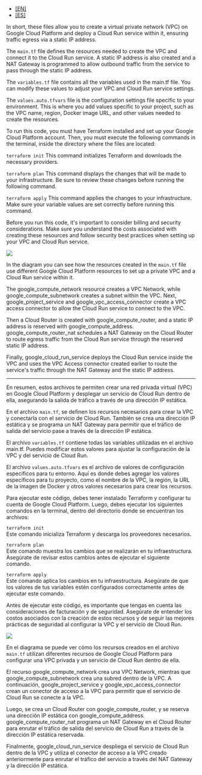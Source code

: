 - [[EN]](#item1)
- [[ES]](#item2)

<a id="item1"></a>
In short, these files allow you to create a virtual private network (VPC) on Google Cloud Platform and deploy a Cloud Run service within it, ensuring traffic egress via a static IP address.

The ```main.tf``` file defines the resources needed to create the VPC and connect it to the Cloud Run service. A static IP address is also created and a NAT Gateway is programmed to allow outbound traffic from the service to pass through the static IP address.

The ```variables.tf``` file contains all the variables used in the main.tf file. You can modify these values to adjust your VPC and Cloud Run service settings.

The ```values.auto.tfvars``` file is the configuration settings file specific to your environment. This is where you add values specific to your project, such as the VPC name, region, Docker image URL, and other values needed to create the resources.

To run this code, you must have Terraform installed and set up your Google Cloud Platform account. Then, you must execute the following commands in the terminal, inside the directory where the files are located:

```terraform init```
This command initializes Terraform and downloads the necessary providers.

```terraform plan```
This command displays the changes that will be made to your infrastructure. Be sure to review these changes before running the following command.

```terraform apply```
This command applies the changes to your infrastructure. Make sure your variable values are set correctly before running this command.

Before you run this code, it's important to consider billing and security considerations. Make sure you understand the costs associated with creating these resources and follow security best practices when setting up your VPC and Cloud Run service.

[![](https://mermaid.ink/img/pako:eNqNk1tvgjAYhv9K0-u5H8DFEgVPO3gAtxswpCufyISW9KAx6n9fQdBhHJEL0rTP833t2_SAKY8AWzgWJF-jhRMwZL6un5GEPavVEnU6L8dPCfKIen7MeZxCSHmWawUhA7XjYoMESK4FhWUl_3HsW0fq7wc0p9ZywX-AqlCC2CYU2px-7WxzGhJKQUrTlTGjc9EmDm73KLj5tyrDW4VEkcFlmzO63yZkRLVp44uWch2FQrP_whjXlskiYOe5XjlnCyDKTL_6XzMbTc75V5bdIN5KwrtcUgU5Dejd98wOQKTFiQu-W6aN7Drtyuo3rI8HrUHDmvh2cW7klmFVyLBEXCiCMMzU9xRRCUXjGeqeL6ICR41aM3_SXaChGe_IvhGaAzJPE4gJAnZE87qnZsg7Z13R82vE7p1i7nV5ip9wBsI8o8i8rkOxHmC1hgwCbJlhRMQmwAE7GY5oxb09o9hSQsMT1nlkyjoJMY8yw9aKpBJOv6GVP6M?type=png)](https://mermaid.live/edit#pako:eNqNk1tvgjAYhv9K0-u5H8DFEgVPO3gAtxswpCufyISW9KAx6n9fQdBhHJEL0rTP833t2_SAKY8AWzgWJF-jhRMwZL6un5GEPavVEnU6L8dPCfKIen7MeZxCSHmWawUhA7XjYoMESK4FhWUl_3HsW0fq7wc0p9ZywX-AqlCC2CYU2px-7WxzGhJKQUrTlTGjc9EmDm73KLj5tyrDW4VEkcFlmzO63yZkRLVp44uWch2FQrP_whjXlskiYOe5XjlnCyDKTL_6XzMbTc75V5bdIN5KwrtcUgU5Dejd98wOQKTFiQu-W6aN7Drtyuo3rI8HrUHDmvh2cW7klmFVyLBEXCiCMMzU9xRRCUXjGeqeL6ICR41aM3_SXaChGe_IvhGaAzJPE4gJAnZE87qnZsg7Z13R82vE7p1i7nV5ip9wBsI8o8i8rkOxHmC1hgwCbJlhRMQmwAE7GY5oxb09o9hSQsMT1nlkyjoJMY8yw9aKpBJOv6GVP6M)

In the diagram you can see how the resources created in the ```main.tf``` file use different Google Cloud Platform resources to set up a private VPC and a Cloud Run service within it.

The google_compute_network resource creates a VPC Network, while google_compute_subnetwork creates a subnet within the VPC. Next, google_project_service and google_vpc_access_connector create a VPC access connector to allow the Cloud Run service to connect to the VPC.

Then a Cloud Router is created with google_compute_router, and a static IP address is reserved with google_compute_address. google_compute_router_nat schedules a NAT Gateway on the Cloud Router to route egress traffic from the Cloud Run service through the reserved static IP address.

Finally, google_cloud_run_service deploys the Cloud Run service inside the VPC and uses the VPC Access connector created earlier to route the service's traffic through the NAT Gateway and the static IP address.

---

<a id="item2"></a>
En resumen, estos archivos te permiten crear una red privada virtual (VPC) en Google Cloud Platform y desplegar un servicio de Cloud Run dentro de ella, asegurando la salida de tráfico a través de una dirección IP estática.

En el archivo ```main.tf```, se definen los recursos necesarios para crear la VPC y conectarla con el servicio de Cloud Run. También se crea una dirección IP estática y se programa un NAT Gateway para permitir que el tráfico de salida del servicio pase a través de la dirección IP estática.

El archivo ```variables.tf``` contiene todas las variables utilizadas en el archivo main.tf. Puedes modificar estos valores para ajustar la configuración de la VPC y del servicio de Cloud Run.

El archivo ```values.auto.tfvars``` es el archivo de valores de configuración específicos para tu entorno. Aquí es donde debes agregar los valores específicos para tu proyecto, como el nombre de la VPC, la región, la URL de la imagen de Docker y otros valores necesarios para crear los recursos.

Para ejecutar este código, debes tener instalado Terraform y configurar tu cuenta de Google Cloud Platform. Luego, debes ejecutar los siguientes comandos en la terminal, dentro del directorio donde se encuentran los archivos:

```terraform init```  
Este comando inicializa Terraform y descarga los proveedores necesarios.

```terraform plan```  
Este comando muestra los cambios que se realizarán en tu infraestructura. Asegúrate de revisar estos cambios antes de ejecutar el siguiente comando.

```terraform apply```  
Este comando aplica los cambios en tu infraestructura. Asegúrate de que los valores de tus variables estén configurados correctamente antes de ejecutar este comando.

Antes de ejecutar este código, es importante que tengas en cuenta las consideraciones de facturación y de seguridad. Asegúrate de entender los costos asociados con la creación de estos recursos y de seguir las mejores prácticas de seguridad al configurar la VPC y el servicio de Cloud Run.

[![](https://mermaid.ink/img/pako:eNqNk9tugkAQhl9ls9e1D-BFEwVPPXgA2xswZLuMSIVdsgeNVd-9y0FFY4NcEDLzfzPMP5k9pjwE3MaRINkKzW2fIfN0vJTE7FktF6jVejl8qjiJf8kBdb2I8yiBgPI00woCBmrLxRoJkFwLCouKv8asW0zq78dI-0Rmgv8AVYEEsYkpNGC9E7bJaEAoBSlNb8ZMBS4a2P7tzwpu3k3U4JYiYWgI2YAN7zcLGFEN5OhMJlyHgdDsP29GJShzX3xWxrpFzBJggq_e19RC43IfFWPV8m9F3j2vrJLYNcm755reIJJ84lzdKTxH1snziunVmI8HmX6NGXtWPi1yCpcqwaAQOJCPbzQTz1VExRSNpqhTLqESDmuVpt64M0cDomBLdldG2SCzJIaIIGAHNDt11Ay5pb-Venax1blTzLmkJ_gJpyDMSYXm0vZ53sdqBSn4uG0-QyLWPvbZ0eiIVtzdMYrbSmh4wjoLTVk7JuZAU9xekkTC8Q-j90SN?type=png)](https://mermaid.live/edit#pako:eNqNk9tugkAQhl9ls9e1D-BFEwVPPXgA2xswZLuMSIVdsgeNVd-9y0FFY4NcEDLzfzPMP5k9pjwE3MaRINkKzW2fIfN0vJTE7FktF6jVejl8qjiJf8kBdb2I8yiBgPI00woCBmrLxRoJkFwLCouKv8asW0zq78dI-0Rmgv8AVYEEsYkpNGC9E7bJaEAoBSlNb8ZMBS4a2P7tzwpu3k3U4JYiYWgI2YAN7zcLGFEN5OhMJlyHgdDsP29GJShzX3xWxrpFzBJggq_e19RC43IfFWPV8m9F3j2vrJLYNcm755reIJJ84lzdKTxH1snziunVmI8HmX6NGXtWPi1yCpcqwaAQOJCPbzQTz1VExRSNpqhTLqESDmuVpt64M0cDomBLdldG2SCzJIaIIGAHNDt11Ay5pb-Venax1blTzLmkJ_gJpyDMSYXm0vZ53sdqBSn4uG0-QyLWPvbZ0eiIVtzdMYrbSmh4wjoLTVk7JuZAU9xekkTC8Q-j90SN)

En el diagrama se puede ver cómo los recursos creados en el archivo ```main.tf``` utilizan diferentes recursos de Google Cloud Platform para configurar una VPC privada y un servicio de Cloud Run dentro de ella.

El recurso google_compute_network crea una VPC Network, mientras que google_compute_subnetwork crea una subred dentro de la VPC. A continuación, google_project_service y google_vpc_access_connector crean un conector de acceso a la VPC para permitir que el servicio de Cloud Run se conecte a la VPC.

Luego, se crea un Cloud Router con google_compute_router, y se reserva una dirección IP estática con google_compute_address. google_compute_router_nat programa un NAT Gateway en el Cloud Router para enrutar el tráfico de salida del servicio de Cloud Run a través de la dirección IP estática reservada.

Finalmente, google_cloud_run_service despliega el servicio de Cloud Run dentro de la VPC y utiliza el conector de acceso a la VPC creado anteriormente para enrutar el tráfico del servicio a través del NAT Gateway y la dirección IP estática.